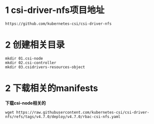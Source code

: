 # 1 csi-driver-nfs项目地址
```
https://github.com/kubernetes-csi/csi-driver-nfs
```

# 2 创建相关目录
```
mkdir 01.csi-node
mkdir 02.csi-controller
mkdir 03.csidrivers-resources-object
```

# 2 下载相关的manifests
**下载csi-node相关的**
```
wget https://raw.githubusercontent.com/kubernetes-csi/csi-driver-nfs/refs/tags/v4.7.0/deploy/v4.7.0/rbac-csi-nfs.yaml 
```
